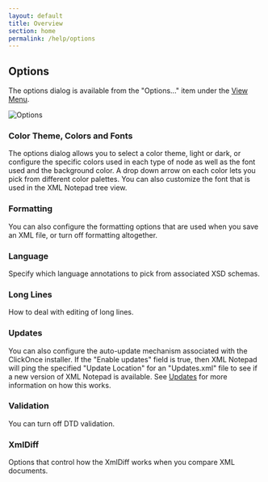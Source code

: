 ```yaml
---
layout: default
title: Overview
section: home
permalink: /help/options
---
```


## Options

The options dialog is available from the "Options..." item under the [View Menu](/XmlNotepad/help/menus).

![Options](/XmlNotepad/assets/images/options.jpg)

### Color Theme, Colors and Fonts
The options dialog allows you to select a color theme, light or dark, or configure the specific colors used in each type of node as well as the font used and the background color. A drop down arrow on each color lets you pick from different color palettes. You can also customize the font that is used in the XML Notepad tree view.

### Formatting
You can also configure the formatting options that are used when you save an XML file, or turn off formatting altogether.

### Language
Specify which language annotations to pick from associated XSD schemas.

### Long Lines
How to deal with editing of long lines.

### Updates

You can also configure the auto-update mechanism associated with
the ClickOnce installer. If the "Enable updates" field is true, then XML Notepad will ping the specified "Update Location" for an "Updates.xml" file to see if a new version of XML Notepad is available. See [Updates](/XmlNotepad/help/updates) for more information on how this works.

### Validation
You can turn off DTD validation.

### XmlDiff
Options that control how the XmlDiff works when you compare XML
documents.